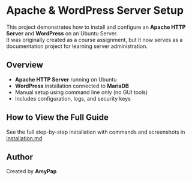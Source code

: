 # Apache & WordPress Server Setup

This project demonstrates how to install and configure an **Apache HTTP Server** and **WordPress** on an Ubuntu Server.  
It was originally created as a course assignment, but it now serves as a documentation project for learning server administration.


##  Overview

- **Apache HTTP Server** running on Ubuntu  
- **WordPress** installation connected to **MariaDB**  
- Manual setup using command line only (no GUI tools)  
- Includes configuration, logs, and security keys

##  How to View the Full Guide
See the full step-by-step installation with commands and screenshots in  
[installation.md](installation.md)

## Author
Created by **AmyPap** 